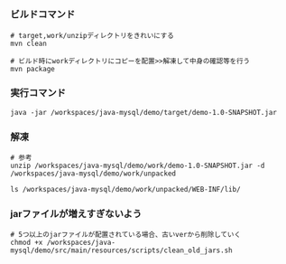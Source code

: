 # 

### ビルドコマンド
```
# target,work/unzipディレクトリをきれいにする
mvn clean

# ビルド時にworkディレクトリにコピーを配置>>解凍して中身の確認等を行う
mvn package
```

### 実行コマンド
```
java -jar /workspaces/java-mysql/demo/target/demo-1.0-SNAPSHOT.jar
```

### 解凍
```
# 参考
unzip /workspaces/java-mysql/demo/work/demo-1.0-SNAPSHOT.jar -d /workspaces/java-mysql/demo/work/unpacked

ls /workspaces/java-mysql/demo/work/unpacked/WEB-INF/lib/
```

### jarファイルが増えすぎないよう
```
# 5つ以上のjarファイルが配置されている場合、古いverから削除していく
chmod +x /workspaces/java-mysql/demo/src/main/resources/scripts/clean_old_jars.sh
```